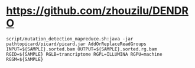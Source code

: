 # https://github.com/zhouzilu/DENDRO

```console
script/mutation_detection_mapreduce.sh:java -jar pathtopicard/picard/picard.jar AddOrReplaceReadGroups INPUT=${SAMPLE}.sorted.bam OUTPUT=${SAMPLE}.sorted.rg.bam RGID=${SAMPLE} RGLB=trancriptome RGPL=ILLUMINA RGPU=machine RGSM=${SAMPLE}

```
